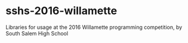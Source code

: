 # sshs-2016-willamette
Libraries for usage at the 2016 Willamette programming competition, by South Salem High School
